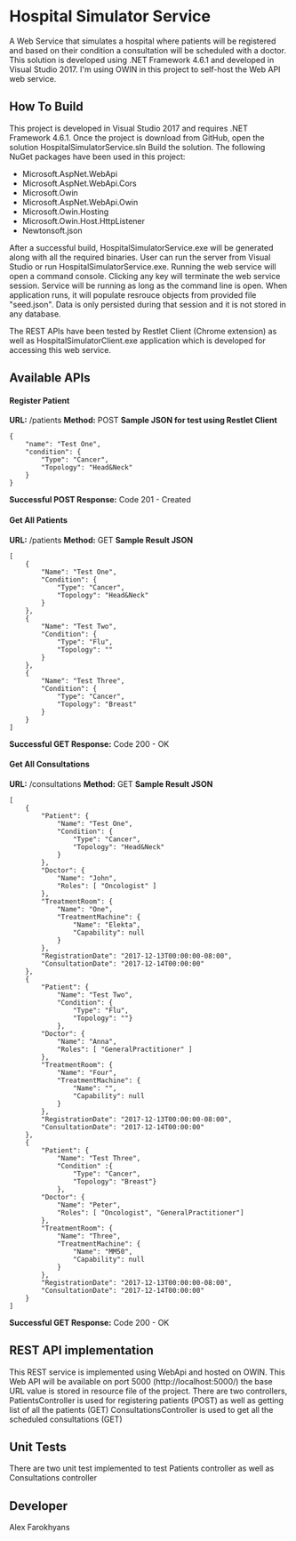 # Hospital Simulator Service #

A Web Service that simulates a hospital where patients will be registered and based on their condition a consultation will be scheduled with a doctor. This solution is developed using .NET Framework 4.6.1 and developed in Visual Studio 2017.
I'm using OWIN in this project to self-host the Web API web service. 


## How To Build ##

This project is developed in Visual Studio 2017 and requires .NET Framework 4.6.1. Once the project is download from GitHub, open the solution HospitalSimulatorService.sln
Build the solution. The following NuGet packages have been used in this project:
- Microsoft.AspNet.WebApi
- Microsoft.AspNet.WebApi.Cors
- Microsoft.Owin
- Microsoft.AspNet.WebApi.Owin
- Microsoft.Owin.Hosting
- Microsoft.Owin.Host.HttpListener
- Newtonsoft.json

After a successful build, HospitalSimulatorService.exe will be generated along with all the required binaries. User can run the server from Visual Studio or run HospitalSimulatorService.exe. Running the web service will open a command console. Clicking any key will terminate the web service session. Service will be running as long as the command line is open.
When application runs, it will populate resrouce objects from provided file "seed.json". Data is only persisted during that session and it is not stored in any database.

The REST APIs have been tested by Restlet Client (Chrome extension) as well as HospitalSimulatorClient.exe application which is developed for accessing this web service. 


## Available APIs ##

#### Register Patient ####

**URL:** /patients
**Method:** POST
**Sample JSON for test using Restlet Client**
```
{
	"name": "Test One",
	"condition": {
		"Type": "Cancer",
		"Topology": "Head&Neck"
	}
}
```
**Successful POST Response:** Code 201 - Created

#### Get All Patients ####

**URL:** /patients
**Method:** GET
**Sample Result JSON**
```
[
	{
		"Name": "Test One",
		"Condition": {
			"Type": "Cancer",
			"Topology": "Head&Neck"
		}
	},
	{
		"Name": "Test Two",
		"Condition": {
			"Type": "Flu",
			"Topology": ""
		}
	},
	{
		"Name": "Test Three",
		"Condition": {
			"Type": "Cancer",
			"Topology": "Breast"
		}
	}
]
```
**Successful GET Response:** Code 200 - OK

#### Get All Consultations ####

**URL:** /consultations
**Method:** GET
**Sample Result JSON**
```
[
	{
		"Patient": {
			"Name": "Test One",
			"Condition": {
				"Type": "Cancer",
				"Topology": "Head&Neck"
			}
		},
		"Doctor": {
			"Name": "John",
			"Roles": [ "Oncologist" ]
		},
		"TreatmentRoom": {
			"Name": "One",
			"TreatmentMachine": {
				"Name": "Elekta",
				"Capability": null
			}
		},
		"RegistrationDate": "2017-12-13T00:00:00-08:00",
		"ConsultationDate": "2017-12-14T00:00:00"
	},
	{
		"Patient": {
			"Name": "Test Two",
			"Condition": {
				"Type": "Flu",
				"Topology": ""}
			},
		"Doctor": {
			"Name": "Anna",
			"Roles": [ "GeneralPractitioner" ]
		},
		"TreatmentRoom": {
			"Name": "Four",
			"TreatmentMachine": {
				"Name": "",
				"Capability": null
			}
		},
		"RegistrationDate": "2017-12-13T00:00:00-08:00",
		"ConsultationDate": "2017-12-14T00:00:00"
	},
	{
		"Patient": {
			"Name": "Test Three",
			"Condition" :{
				"Type": "Cancer",
				"Topology": "Breast"}
			},
		"Doctor": {
			"Name": "Peter",
			"Roles": [ "Oncologist", "GeneralPractitioner"]
		},
		"TreatmentRoom": {
			"Name": "Three",
			"TreatmentMachine": {
				"Name": "MM50",
				"Capability": null
			}
		},
		"RegistrationDate": "2017-12-13T00:00:00-08:00",
		"ConsultationDate": "2017-12-14T00:00:00"
	}
]
```

**Successful GET Response:** Code 200 - OK

## REST API implementation ##

This REST service is implemented using WebApi and hosted on OWIN. This Web API will be available on port 5000 (http://localhost:5000/)
the base URL value is stored in resource file of the project.
There are two controllers, PatientsController is used for registering patients (POST) as well as getting list of all the patients (GET)
ConsultationsController is used to get all the scheduled consultations (GET)


## Unit Tests ##

There are two unit test implemented to test Patients controller as well as Consultations controller


## Developer ##

Alex Farokhyans